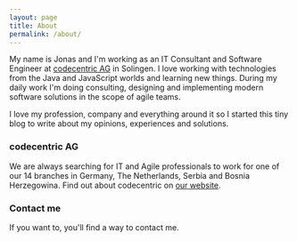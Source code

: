 ```yaml
---
layout: page
title: About
permalink: /about/
---
```


My name is Jonas and I'm working as an IT Consultant and Software Engineer at [codecentric AG](https://codecentric.de) in Solingen. I love working with technologies from the Java and JavaScript worlds and learning new things. During my daily work I'm doing consulting, designing and implementing modern software solutions in the scope of agile teams.

I love my profession, company and everything around it so I started this tiny blog to write about my opinions, experiences and solutions.

### codecentric AG

We are always searching for IT and Agile professionals to work for one of our 14 branches in Germany, The Netherlands, Serbia and Bosnia Herzegowina. Find out about codecentric on [our website](https://www.codecentric.com/).

### Contact me

If you want to, you'll find a way to contact me.
